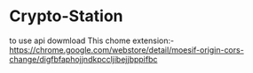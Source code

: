 # Crypto-Station
to use api dowmload This chome extension:-https://chrome.google.com/webstore/detail/moesif-origin-cors-change/digfbfaphojjndkpccljibejjbppifbc
